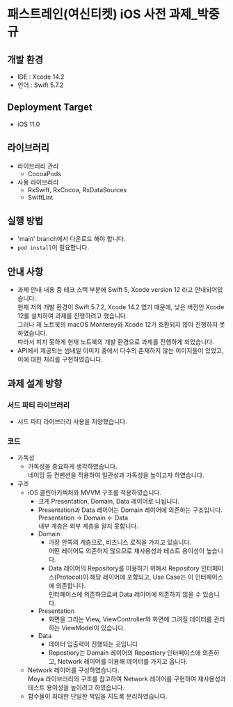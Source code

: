 # 패스트레인(여신티켓) iOS 사전 과제_박중규

## 개발 환경
- IDE : Xcode 14.2
- 언어 : Swift 5.7.2

## Deployment Target
- iOS 11.0

## 라이브러리
- 라이브러리 관리
    - CocoaPods
- 사용 라이브러리
    - RxSwift, RxCocoa, RxDataSources
    - SwiftLint

## 실행 방법
- 'main' branch에서 다운로드 해야 합니다.
- ```pod install```이 필요합니다.

## 안내 사항
- 과제 안내 내용 중 테크 스택 부분에 Swift 5, Xcode version 12 라고 안내되어있습니다.  
현재 저의 개발 환경이 Swift 5.7.2, Xcode 14.2 였기 때문에, 낮은 버전인 Xcode 12를 설치하여 과제를 진행하려고 했습니다.  
그러나 제 노트북의 macOS Monterey와 Xcode 12가 호환되지 않아 진행하지 못하였습니다.  
따라서 피치 못하게 현재 노트북의 개발 환경으로 과제를 진행하게 되었습니다.
- API에서 제공되는 썸네일 이미지 중에서 다수의 존재하지 않는 이미지들이 있었고, 이에 대한 처리를 구현하였습니다. 

## 과제 설계 방향
### 서드 파티 라이브러리
- 서드 파티 라이브러리 사용을 지양했습니다.
### 코드
- 가독성
    - 가독성을 중요하게 생각하였습니다.  
    네이밍 등 컨벤션을 적용하여 일관성과 가독성을 높이고자 하였습니다.
- 구조
    - iOS 클린아키텍처와 MVVM 구조를 적용하였습니다.  
        - 크게 Presentation, Domain, Data 레이어로 나뉩니다.
        - Presentation과 Data 레이어는 Domain 레이어에 의존하는 구조입니다.  
        Presentation -> Domain <- Data  
        내부 계층은 외부 계층을 알지 못합니다.
        - Domain
            - 가장 안쪽의 계층으로, 비즈니스 로직을 가지고 있습니다.  
            어떤 레이어도 의존하지 않으므로 재사용성과 테스트 용이성이 높습니다.
            - Data 레이어의 Repository를 이용하기 위해서 Repository 인터페이스(Protocol)이 해당 레이어에 포함되고, Use Case는 이 인터페이스에 의존합니다.  
            인터페이스에 의존하므로써 Data 레이어에 의존하지 않을 수 있습니다.  
        - Presentation
            - 화면을 그리는 View, ViewController와 화면에 그려질 데이터를 관리하는 ViewModel이 있습니다.
        - Data
            - 데이터 입출력이 진행되는 곳입니다
            - Repostiory는 Domain 레이어의 Repostiory 인터페이스에 의존하고, Network 레이어를 이용해 데이터를 가지고 옵니다.
    - Network 레이어를 구성하였습니다.  
    Moya 라이브러리의 구조를 참고하여 Network 레이어를 구현하여 재사용성과 테스트 용이성을 높이려고 하였습니다.
    - 함수들이 최대한 단일한 책임을 지도록 분리하였습니다.
    

      
